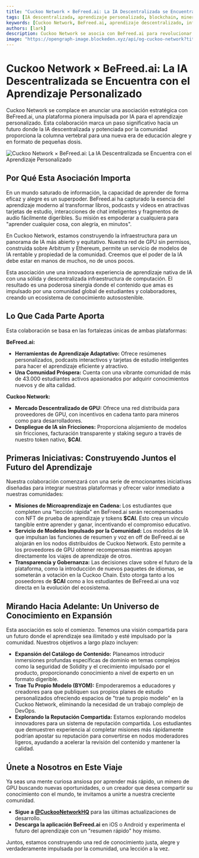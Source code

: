 ```yaml
---
title: "Cuckoo Network × BeFreed.ai: La IA Descentralizada se Encuentra con el Aprendizaje Personalizado"
tags: [IA descentralizada, aprendizaje personalizado, blockchain, minería de GPU]
keywords: [Cuckoo Network, BeFreed.ai, aprendizaje descentralizado, infraestructura de IA, tecnología blockchain]
authors: [lark]
description: Cuckoo Network se asocia con BeFreed.ai para revolucionar el aprendizaje personalizado a través de la IA descentralizada y la tecnología blockchain, ofreciendo una experiencia educativa alegre e impulsada por la comunidad.
image: "https://opengraph-image.blockeden.xyz/api/og-cuckoo-network?title=Cuckoo%20Network%20%C3%97%20BeFreed.ai:%20La%20IA%20Descentralizada%20se%20Encuentra%20con%20el%20Aprendizaje%20Personalizado"
---
```


# Cuckoo Network × BeFreed.ai: La IA Descentralizada se Encuentra con el Aprendizaje Personalizado

Cuckoo Network se complace en anunciar una asociación estratégica con BeFreed.ai, una plataforma pionera impulsada por IA para el aprendizaje personalizado. Esta colaboración marca un paso significativo hacia un futuro donde la IA descentralizada y potenciada por la comunidad proporciona la columna vertebral para una nueva era de educación alegre y en formato de pequeñas dosis.

![Cuckoo Network × BeFreed.ai: La IA Descentralizada se Encuentra con el Aprendizaje Personalizado](https://opengraph-image.blockeden.xyz/api/og-cuckoo-network?title=Cuckoo%20Network%20%C3%97%20BeFreed.ai:%20La%20IA%20Descentralizada%20se%20Encuentra%20con%20el%20Aprendizaje%20Personalizado)

## Por Qué Esta Asociación Importa

En un mundo saturado de información, la capacidad de aprender de forma eficaz y alegre es un superpoder. BeFreed.ai ha capturado la esencia del aprendizaje moderno al transformar libros, podcasts y videos en atractivas tarjetas de estudio, interacciones de chat inteligentes y fragmentos de audio fácilmente digeribles. Su misión es empoderar a cualquiera para "aprender cualquier cosa, con alegría, en minutos".

En Cuckoo Network, estamos construyendo la infraestructura para un panorama de IA más abierto y equitativo. Nuestra red de GPU sin permisos, construida sobre Arbitrum y Ethereum, permite un servicio de modelos de IA rentable y propiedad de la comunidad. Creemos que el poder de la IA debe estar en manos de muchos, no de unos pocos.

Esta asociación une una innovadora experiencia de aprendizaje nativa de IA con una sólida y descentralizada infraestructura de computación. El resultado es una poderosa sinergia donde el contenido que amas es impulsado por una comunidad global de estudiantes y colaboradores, creando un ecosistema de conocimiento autosostenible.

## Lo Que Cada Parte Aporta

Esta colaboración se basa en las fortalezas únicas de ambas plataformas:

**BeFreed.ai:**

*   **Herramientas de Aprendizaje Adaptativo:** Ofrece resúmenes personalizados, podcasts interactivos y tarjetas de estudio inteligentes para hacer el aprendizaje eficiente y atractivo.
*   **Una Comunidad Próspera:** Cuenta con una vibrante comunidad de más de 43.000 estudiantes activos apasionados por adquirir conocimientos nuevos y de alta calidad.

**Cuckoo Network:**

*   **Mercado Descentralizado de GPU:** Ofrece una red distribuida para proveedores de GPU, con incentivos en cadena tanto para mineros como para desarrolladores.
*   **Despliegue de IA sin Fricciones:** Proporciona alojamiento de modelos sin fricciones, facturación transparente y staking seguro a través de nuestro token nativo, **$CAI**.

## Primeras Iniciativas: Construyendo Juntos el Futuro del Aprendizaje

Nuestra colaboración comenzará con una serie de emocionantes iniciativas diseñadas para integrar nuestras plataformas y ofrecer valor inmediato a nuestras comunidades:

*   **Misiones de Microaprendizaje en Cadena:** Los estudiantes que completen una "lección rápida" en BeFreed.ai serán recompensados con NFT de prueba de aprendizaje y tokens **$CAI**. Esto crea un vínculo tangible entre aprender y ganar, incentivando el compromiso educativo.
*   **Servicio de Modelos Impulsado por la Comunidad:** Los modelos de IA que impulsan las funciones de resumen y voz en off de BeFreed.ai se alojarán en los nodos distribuidos de Cuckoo Network. Esto permite a los proveedores de GPU obtener recompensas mientras apoyan directamente los viajes de aprendizaje de otros.
*   **Transparencia y Gobernanza:** Las decisiones clave sobre el futuro de la plataforma, como la introducción de nuevos paquetes de idiomas, se someterán a votación en la Cuckoo Chain. Esto otorga tanto a los poseedores de **$CAI** como a los estudiantes de BeFreed.ai una voz directa en la evolución del ecosistema.

## Mirando Hacia Adelante: Un Universo de Conocimiento en Expansión

Esta asociación es solo el comienzo. Tenemos una visión compartida para un futuro donde el aprendizaje sea ilimitado y esté impulsado por la comunidad. Nuestros objetivos a largo plazo incluyen:

*   **Expansión del Catálogo de Contenido:** Planeamos introducir inmersiones profundas específicas de dominio en temas complejos como la seguridad de Solidity y el crecimiento impulsado por el producto, proporcionando conocimiento a nivel de experto en un formato digerible.
*   **Trae Tu Propio Modelo (BYOM):** Empoderaremos a educadores y creadores para que publiquen sus propios planes de estudio personalizados ofreciendo espacios de "trae tu propio modelo" en la Cuckoo Network, eliminando la necesidad de un trabajo complejo de DevOps.
*   **Explorando la Reputación Compartida:** Estamos explorando modelos innovadores para un sistema de reputación compartida. Los estudiantes que demuestren experiencia al completar misiones más rápidamente podrían apostar su reputación para convertirse en nodos moderadores ligeros, ayudando a acelerar la revisión del contenido y mantener la calidad.

## Únete a Nosotros en Este Viaje

Ya seas una mente curiosa ansiosa por aprender más rápido, un minero de GPU buscando nuevas oportunidades, o un creador que desea compartir su conocimiento con el mundo, te invitamos a unirte a nuestra creciente comunidad.

*   **Sigue a [@CuckooNetworkHQ](https://www.google.com/search?q=https://twitter.com/CuckooNetworkHQ)** para las últimas actualizaciones de desarrollo.
*   **Descarga la aplicación BeFreed.ai** en iOS o Android y experimenta el futuro del aprendizaje con un "resumen rápido" hoy mismo.

Juntos, estamos construyendo una red de conocimiento justa, alegre y verdaderamente impulsada por la comunidad, una lección a la vez.